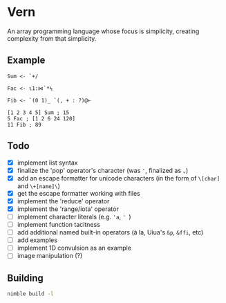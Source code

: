 # Vern

An array programming language whose focus is simplicity, creating complexity from that simplicity.

## Example

```
Sum <- `+/

Fac <- ɩ1:⋈`*⍀

Fib <- `(0 1)_ `(, + : ?)@⊢

[1 2 3 4 5] Sum ; 15
5 Fac ; [1 2 6 24 120]
11 Fib ; 89
```

## Todo

- [x] implement list syntax
- [x] finalize the 'pop' operator's character (was `'`, finalized as `⌄`)
- [x] add an escape formatter for unicode characters (in the form of `\[char]` and `\+[name]\`)
- [x] get the escape formatter working with files
- [x] implement the 'reduce' operator
- [x] implement the 'range/iota' operator
- [ ] implement character literals (e.g. `'a`, `' `)
- [ ] implement function tacitness
- [ ] add additional named built-in operators (à la, Uiua's `&p`, `&ffi`, etc)
- [ ] add examples
- [ ] implement 1D convulsion as an example
- [ ] image manipulation (?)

## Building

```bash
nimble build -l
```
